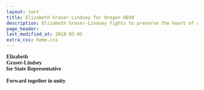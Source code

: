 ```yaml
---
layout: test
title: Elizabeth Graser-Lindsey for Oregon HD39
description: Elizabeth Graser-Lindsey fights to preserve the heart of rural Oregon
page_header: 
last_modified_at: 2018-03-02
extra_css: home.css
---
```


    
<div style="font-family: Verdana; font-weight: bold;	font-style: normal; font-variant: normal; text-shadow: 0px 0px 30px #ffffff; ">
    <span class="red" id="cn">Elizabeth</span><br />
    <span class="blue" id="sn">Graser-Lindsey</span><br />
    <span class="" id="pos">for State Rep<span class="small-hide">resentative</span></span><br /><br />
    <span id="tag" class="small-hide">Forward together in unity</span>
</div>
